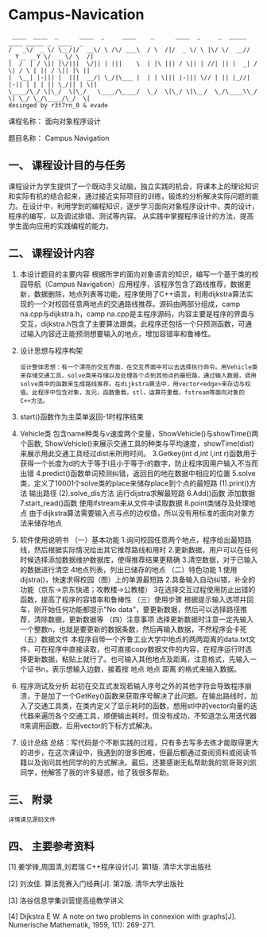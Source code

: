 # Campus-Navication
```
 ____  ____  _      ____  _     ____    _      ____  _     _  _____ ____ _____ _  ____  _
/   _\/  _ \/ \__/|/  __\/ \ /\/ ___\  / \  /|/  _ \/ \ |\/ \/  __//  _ Y__ __Y \/  _ \/ \  /|
|  /  | / \|| |\/|||  \/|| | |||    \  | |\ ||| / \|| | //| || |  _| / \| / \ | || / \|| |\ ||
|  \__| |-||| |  |||  __/| \_/|\___ |  | | \||| |-||| \// | || |_//| |-|| | | | || \_/|| | \||
\____/\_/ \|\_/  \|\_/   \____/\____/  \_/  \|\_/ \|\__/  \_/\____\\_/ \| \_/ \_/\____/\_/  \|
desinged by r3t7rn_0 & evade
```

课程名称：   面向对象程序设计

题目名称：  Campus Navigation

## 一、	课程设计目的与任务
课程设计为学生提供了一个既动手又动脑，独立实践的机会，将课本上的理论知识和实际有机的结合起来，通过接近实际项目的训练，锻炼的分析解决实际问题的能力。在设计中，利用学到的编程知识，逐步学习面向对象程序设计中，类的设计，程序的编写，以及调试排错、测试等内容。 从实践中掌握程序设计的方法，提高学生面向应用的实践编程的能力。
		
## 二、	课程设计内容   
1.	本设计题目的主要内容
根据所学的面向对象语言的知识，编写一个基于类的校园导航（Campus Navigation）应用程序，该程序包含了路线推荐，数据更新，数据删除，地点列表等功能，程序使用了C++语言，利用dijkstra算法实现的一个对校园任意两地点的交通路线推荐。源码由两部分组成，camp na.cpp与dijkstra.h，camp na.cpp是主程序源码，内容主要是程序的界面与交互，dijkstra.h包含了主要算法跟类。此程序还包括一个只预测函数，可通过输入内容还正能预测想要输入的地点，增加容错率和鲁棒性。

2.	设计思想与程序构架
 
		设计整体思想：有一个漂亮的交互界面，在交互界面中可以去选择执行命令。用Vehicle类来存储交通工具，solve类来存储以及处理各个点到其他点的最短路，通过输入数据，调用solve类中的函数来生成路线推荐。在dijkstra算法中，用vector<edge>来存边与权值。此程序中包含对象，友元，函数重载，stl，运算符重载，fstream等面向对象的C++方法。
1.	start()函数作为主菜单返回-1时程序结束
2.	Vehicle类
包含name种类与v速度两个变量，ShowVehicle()与showTime()两个函数, ShowVehicle()来展示交通工具的种类与平均速度，showTime(dist)来展示用此交通工具经过dist米所用时间。
  3.Getkey(int d,int l,int r)函数用于获得一个长度为d的大于等于l且小于等于r的数字，防止程序因用户输入不当而出错
  4.predict()函数单词预测纠错，返回目的地在数据中相应的位置
  5.solve类，定义了10001个solve类的place来储存place到个点的最短路
      (1).print()方法 输出路径
      (2).solve_dis方法 运行dijstra求解最短路
  6.Add()函数 添加数据
  7.start_read()函数 使用ifstream来从文件中读取数据
  8.point类储存及处理地点 由于dijkstra算法需要输入点与点的边权值，所以没有用标准的面向对象方法来储存地点

3.	软件使用说明书
（一）基本功能 
    1.询问校园任意两个地点，程序给出最短路线，然后根据实际情况给出其它推荐路线和用时
    2.更新数据，用户可以在任何时候选择添加数据维护数据库，使得推荐结果更精确
    3.清空数据，对于已输入的数据进行清空
    4地点列表，列出已储存的地点
（二）特色功能
    1.使用dijstra()，快速求得校园（图）上的单源最短路
    2.具备输入自动纠错，补全的功能（京东->京东快递；攻教楼->公教楼）
    3在选择交互过程使用防止出错的函数，提高了程序的容错率和鲁棒性
（三）使用步骤
    根据提示输入选项并回车，刚开始任何功能都提示"No data"，要更新数据，然后可以选择路径推荐，清除数据，更新数据等
（四）注意事项 
    选择更新数据时注意一定先输入一个整数n，也就是要更新的数据条数，然后再输入数据，不然程序会卡死
（五）数据文件
    本程序自带一个齐鲁工业大学中地点的两两距离的data.txt文件，可在程序中直接读取，也可直接copy数据文件的内容，在程序运行时选择更新数据，粘贴上就行了。也可输入其他地点及距离，注意格式，先输入一个证书n，表示想输入边数，接着按 地点 地点 距离 的格式来输入数据。

4.	程序测试及分析
    起初在交互式发现若输入序号之外的其他字符会导致程序崩溃，于是加了一个GetKey()函数来获取序号解决了此问题。在输出路线时，加入了交通工具类，在类内定义了显示耗时的函数，想用stl中的vector向量的迭代器来遍历各个交通工具，顺便输出耗时，但没有成功，不知道怎么用迭代器It来调用函数，后用vector的下标方式解决。

5.	设计总结
    总结：写代码是个不断实践的过程，只有多去写多去练才能取得更大的进步，在这次课设中，我遇到的很多困难，但最后都通过查阅资料或阅读书籍以及询问其他同学的的方式解决。最后，还要感谢无私帮助我的凯哥哥刘凯同学，他解答了我的许多疑惑，给了我很多帮助。

## 三、	附录
    详情请见源码文件

## 四、	主要参考资料

[1] 姜学锋,周国清,刘君瑞 C++程序设计[J]. 第1版. 清华大学出版社 

[2] 刘汝佳. 算法竞赛入门经典[J]. 第2版. 清华大学出版社 

[3] 洛谷信息学集训营提高组教学讲义  

[4] Dijkstra E W. A note on two problems in connexion with graphs[J]. Numerische Mathematik, 1959, 1(1): 269-271. 



